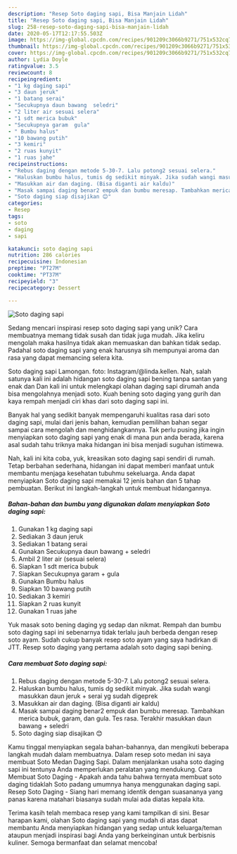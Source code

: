 ```yaml
---
description: "Resep Soto daging sapi, Bisa Manjain Lidah"
title: "Resep Soto daging sapi, Bisa Manjain Lidah"
slug: 258-resep-soto-daging-sapi-bisa-manjain-lidah
date: 2020-05-17T12:17:55.503Z
image: https://img-global.cpcdn.com/recipes/901209c3066b9271/751x532cq70/soto-daging-sapi-foto-resep-utama.jpg
thumbnail: https://img-global.cpcdn.com/recipes/901209c3066b9271/751x532cq70/soto-daging-sapi-foto-resep-utama.jpg
cover: https://img-global.cpcdn.com/recipes/901209c3066b9271/751x532cq70/soto-daging-sapi-foto-resep-utama.jpg
author: Lydia Doyle
ratingvalue: 3.5
reviewcount: 8
recipeingredient:
- "1 kg daging sapi"
- "3 daun jeruk"
- "1 batang serai"
- "Secukupnya daun bawang  seledri"
- "2 liter air sesuai selera"
- "1 sdt merica bubuk"
- "Secukupnya garam  gula"
- " Bumbu halus"
- "10 bawang putih"
- "3 kemiri"
- "2 ruas kunyit"
- "1 ruas jahe"
recipeinstructions:
- "Rebus daging dengan metode 5-30-7. Lalu potong2 sesuai selera."
- "Haluskan bumbu halus, tumis dg sedikit minyak. Jika sudah wangi masukkan daun jeruk + serai yg sudah digeprek"
- "Masukkan air dan daging. (Bisa diganti air kaldu)"
- "Masak sampai daging benar2 empuk dan bumbu meresap. Tambahkan merica bubuk, garam, dan gula. Tes rasa. Terakhir masukkan daun bawang + seledri"
- "Soto daging siap disajikan 😊"
categories:
- Resep
tags:
- soto
- daging
- sapi

katakunci: soto daging sapi 
nutrition: 286 calories
recipecuisine: Indonesian
preptime: "PT27M"
cooktime: "PT37M"
recipeyield: "3"
recipecategory: Dessert

---
```



![Soto daging sapi](https://img-global.cpcdn.com/recipes/901209c3066b9271/751x532cq70/soto-daging-sapi-foto-resep-utama.jpg)

Sedang mencari inspirasi resep soto daging sapi yang unik? Cara membuatnya memang tidak susah dan tidak juga mudah. Jika keliru mengolah maka hasilnya tidak akan memuaskan dan bahkan tidak sedap. Padahal soto daging sapi yang enak harusnya sih mempunyai aroma dan rasa yang dapat memancing selera kita.

Soto daging sapi Lamongan. foto: Instagram/@linda.kellen. Nah, salah satunya kali ini adalah hidangan soto daging sapi bening tanpa santan yang enak dan Dan kali ini untuk melengkapi olahan daging sapi dirumah anda bisa mengolahnya menjadi soto. Kuah bening soto daging yang gurih dan kaya rempah menjadi ciri khas dari soto daging sapi ini.

Banyak hal yang sedikit banyak mempengaruhi kualitas rasa dari soto daging sapi, mulai dari jenis bahan, kemudian pemilihan bahan segar sampai cara mengolah dan menghidangkannya. Tak perlu pusing jika ingin menyiapkan soto daging sapi yang enak di mana pun anda berada, karena asal sudah tahu triknya maka hidangan ini bisa menjadi suguhan istimewa.


Nah, kali ini kita coba, yuk, kreasikan soto daging sapi sendiri di rumah. Tetap berbahan sederhana, hidangan ini dapat memberi manfaat untuk membantu menjaga kesehatan tubuhmu sekeluarga. Anda dapat menyiapkan Soto daging sapi memakai 12 jenis bahan dan 5 tahap pembuatan. Berikut ini langkah-langkah untuk membuat hidangannya.

<!--inarticleads1-->

##### Bahan-bahan dan bumbu yang digunakan dalam menyiapkan Soto daging sapi:

1. Gunakan 1 kg daging sapi
1. Sediakan 3 daun jeruk
1. Sediakan 1 batang serai
1. Gunakan Secukupnya daun bawang + seledri
1. Ambil 2 liter air (sesuai selera)
1. Siapkan 1 sdt merica bubuk
1. Siapkan Secukupnya garam + gula
1. Gunakan  Bumbu halus
1. Siapkan 10 bawang putih
1. Sediakan 3 kemiri
1. Siapkan 2 ruas kunyit
1. Gunakan 1 ruas jahe


Yuk masak soto bening daging yg sedap dan nikmat. Rempah dan bumbu soto daging sapi ini sebenarnya tidak terlalu jauh berbeda dengan resep soto ayam. Sudah cukup banyak resep soto ayam yang saya hadirkan di JTT. Resep soto daging yang pertama adalah soto daging sapi bening. 

<!--inarticleads2-->

##### Cara membuat Soto daging sapi:

1. Rebus daging dengan metode 5-30-7. Lalu potong2 sesuai selera.
1. Haluskan bumbu halus, tumis dg sedikit minyak. Jika sudah wangi masukkan daun jeruk + serai yg sudah digeprek
1. Masukkan air dan daging. (Bisa diganti air kaldu)
1. Masak sampai daging benar2 empuk dan bumbu meresap. Tambahkan merica bubuk, garam, dan gula. Tes rasa. Terakhir masukkan daun bawang + seledri
1. Soto daging siap disajikan 😊


Kamu tinggal menyiapkan segala bahan-bahannya, dan mengikuti beberapa langkah mudah dalam membuatnya. Dalam resep soto medan ini saya membuat Soto Medan Daging Sapi. Dalam menjalankan usaha soto daging sapi ini tentunya Anda memperlukan peralatan yang mendukung. Cara Membuat Soto Daging - Apakah anda tahu bahwa ternyata membuat soto daging tidaklah Soto padang umumnya hanya menggunakan daging sapi. Resep Soto Daging - Siang hari memang identik dengan suasananya yang panas karena matahari biasanya sudah mulai ada diatas kepala kita. 

Terima kasih telah membaca resep yang kami tampilkan di sini. Besar harapan kami, olahan Soto daging sapi yang mudah di atas dapat membantu Anda menyiapkan hidangan yang sedap untuk keluarga/teman ataupun menjadi inspirasi bagi Anda yang berkeinginan untuk berbisnis kuliner. Semoga bermanfaat dan selamat mencoba!
